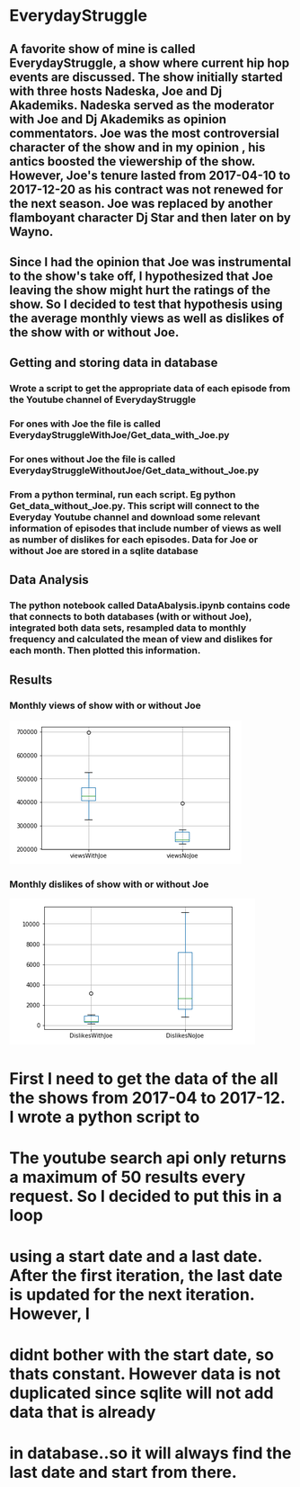 # EverydayStruggle

## A favorite show of mine is called EverydayStruggle, a show where current hip hop events are discussed. The show initially started with three hosts Nadeska, Joe and Dj Akademiks. Nadeska served as the moderator with Joe and Dj Akademiks as opinion commentators. Joe was the most controversial character of the show and in my opinion , his antics boosted the viewership of the show. However, Joe's tenure lasted from 2017-04-10 to 2017-12-20 as his contract was not renewed for the next season. Joe was replaced by another flamboyant character Dj Star and then later on by Wayno.

## Since I had the opinion that Joe was instrumental to the show's take off, I hypothesized that Joe leaving the show might hurt the ratings of the show. So I decided to test that hypothesis using the average monthly views as well as dislikes of the show with or without Joe.

## Getting and storing data in database
### Wrote a script to get the appropriate data of each episode from the Youtube channel of EverydayStruggle
### For ones with Joe the file is called EverydayStruggleWithJoe/Get_data_with_Joe.py
### For ones without Joe the file is called EverydayStruggleWithoutJoe/Get_data_without_Joe.py
### From a python terminal, run each script. Eg python Get_data_without_Joe.py. This script will connect to the Everyday Youtube channel and download some relevant information of episodes that include number of views as well as number of dislikes for each episodes. Data for Joe or without Joe are stored in a sqlite database

## Data Analysis
### The python notebook called DataAbalysis.ipynb contains code that connects to both databases (with or without Joe), integrated both data sets, resampled data to monthly frequency and calculated the mean of view and dislikes for each month. Then plotted this information. 

## Results

### Monthly views of show with or without Joe
![](https://github.com/Emechebe/EverydayStruggle/blob/master/Views.png?raw=true)

### Monthly dislikes of show with or without Joe
![](https://github.com/Emechebe/EverydayStruggle/blob/master/Dislikes.png?raw=true)

# First I need to get the data of the all the shows from 2017-04 to 2017-12. I wrote a python script to 

# The youtube search api only returns a maximum of 50 results every request. So I decided to put this in a loop 
# using a start date and a last date. After the first iteration, the last date is updated for the next iteration. However, I
# didnt bother with the start date, so thats constant. However data is not duplicated since sqlite will not add data that is already
# in database..so it will always find the last date and start from there. 